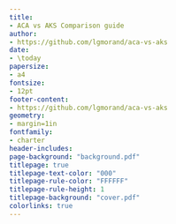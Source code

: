 ```yaml
---
title:
- ACA vs AKS Comparison guide
author:
- https://github.com/lgmorand/aca-vs-aks
date:
- \today
papersize:
- a4
fontsize:
- 12pt
footer-content:
- https://github.com/lgmorand/aca-vs-aks
geometry:
- margin=1in
fontfamily:
- charter
header-includes:
page-background: "background.pdf"
titlepage: true
titlepage-text-color: "000"
titlepage-rule-color: "FFFFFF"
titlepage-rule-height: 1
titlepage-background: "cover.pdf"
colorlinks: true
---
```


